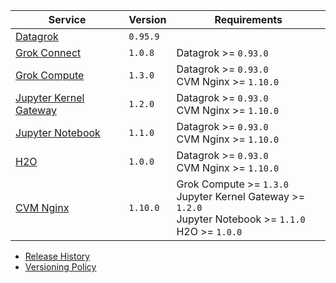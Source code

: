 <!-- TITLE: Stable Releases -->
<!-- SUBTITLE: -->

| Service                                                                            | Version     | Requirements                                      |
|------------------------------------------------------------------------------------|-------------|---------------------------------------------------|
| [Datagrok](https://hub.docker.com/r/datagrok/datagrok)                             | `0.95.9`    |                                                   |
| [Grok Connect](https://hub.docker.com/r/datagrok/grok_connect)                     | `1.0.8`     | Datagrok >= `0.93.0`                              |
| [Grok Compute](https://hub.docker.com/r/datagrok/grok_compute)                     | `1.3.0`     | Datagrok >= `0.93.0` <br> CVM Nginx >= `1.10.0`     |
| [Jupyter Kernel Gateway](https://hub.docker.com/r/datagrok/jupyter_kernel_gateway) | `1.2.0`     | Datagrok >= `0.93.0` <br> CVM Nginx >= `1.10.0`  |
| [Jupyter Notebook](https://hub.docker.com/r/datagrok/jupyter_notebook)             | `1.1.0`     | Datagrok >= `0.93.0` <br> CVM Nginx >= `1.10.0`  |
| [H2O](https://hub.docker.com/r/datagrok/h2o)                                       | `1.0.0`     | Datagrok >= `0.93.0` <br> CVM Nginx >= `1.10.0`   |
| [CVM Nginx](https://hub.docker.com/r/datagrok/cvm_nginx)                           | `1.10.0`    | Grok Compute >= `1.3.0` <br> Jupyter Kernel Gateway >= `1.2.0` <br> Jupyter Notebook >= `1.1.0` <br> H2O >= `1.0.0`|

* [Release History](release-history.md)
* [Versioning Policy](versioning-policy.md)
